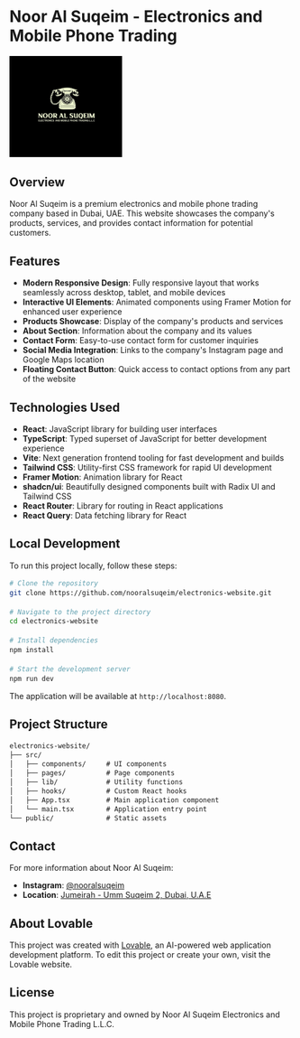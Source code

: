 
# Noor Al Suqeim - Electronics and Mobile Phone Trading

<img src="public/lovable-uploads/8abea463-fa23-4cd7-84cc-4c6617b45e66.png" alt="Noor Al Suqeim Logo" width="200"/>

## Overview

Noor Al Suqeim is a premium electronics and mobile phone trading company based in Dubai, UAE. This website showcases the company's products, services, and provides contact information for potential customers.

## Features

- **Modern Responsive Design**: Fully responsive layout that works seamlessly across desktop, tablet, and mobile devices
- **Interactive UI Elements**: Animated components using Framer Motion for enhanced user experience
- **Products Showcase**: Display of the company's products and services
- **About Section**: Information about the company and its values
- **Contact Form**: Easy-to-use contact form for customer inquiries
- **Social Media Integration**: Links to the company's Instagram page and Google Maps location
- **Floating Contact Button**: Quick access to contact options from any part of the website

## Technologies Used

- **React**: JavaScript library for building user interfaces
- **TypeScript**: Typed superset of JavaScript for better development experience
- **Vite**: Next generation frontend tooling for fast development and builds
- **Tailwind CSS**: Utility-first CSS framework for rapid UI development
- **Framer Motion**: Animation library for React
- **shadcn/ui**: Beautifully designed components built with Radix UI and Tailwind CSS
- **React Router**: Library for routing in React applications
- **React Query**: Data fetching library for React

## Local Development

To run this project locally, follow these steps:

```bash
# Clone the repository
git clone https://github.com/nooralsuqeim/electronics-website.git

# Navigate to the project directory
cd electronics-website

# Install dependencies
npm install

# Start the development server
npm run dev
```

The application will be available at `http://localhost:8080`.

## Project Structure

```
electronics-website/
├── src/
│   ├── components/     # UI components
│   ├── pages/          # Page components
│   ├── lib/            # Utility functions
│   ├── hooks/          # Custom React hooks
│   ├── App.tsx         # Main application component
│   └── main.tsx        # Application entry point
└── public/             # Static assets
```

## Contact

For more information about Noor Al Suqeim:

- **Instagram**: [@nooralsuqeim](https://www.instagram.com/nooralsuqeim/)
- **Location**: [Jumeirah - Umm Suqeim 2, Dubai, U.A.E](https://maps.google.com/?q=Jumeirah+-+Umm+Suqeim+2,+Dubai,+U.A.E)

## About Lovable

This project was created with [Lovable](https://lovable.dev/projects/008dfc77-27b1-4129-8630-1a3e1cf12064), an AI-powered web application development platform. To edit this project or create your own, visit the Lovable website.

## License

This project is proprietary and owned by Noor Al Suqeim Electronics and Mobile Phone Trading L.L.C.
